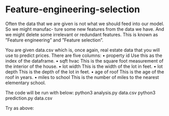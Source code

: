 # Feature-engineering-selection
Often the data that we are given is not what we should feed into our model. So we might manufac- ture some new features from the data we have. And we might delete some irrelevant or redundant features. This is known as ”Feature engineering” and ”Feature selection”.

You are given data.csv which is, once again, real estate data that you will use to predict prices. There are five columns:
• property id Use this as the index of the dataframe.
• sqft hvac This is the square foot measurement of the interior of the house.
• lot width This is the width of the lot in feet.
• lot depth This is the depth of the lot in feet.
• age of roof This is the age of the roof in years.
• miles to school This is the number of miles to the nearest elementary school.


The code will be run with below:
python3 analysis.py data.csv
python3 prediction.py data.csv

Try as above: